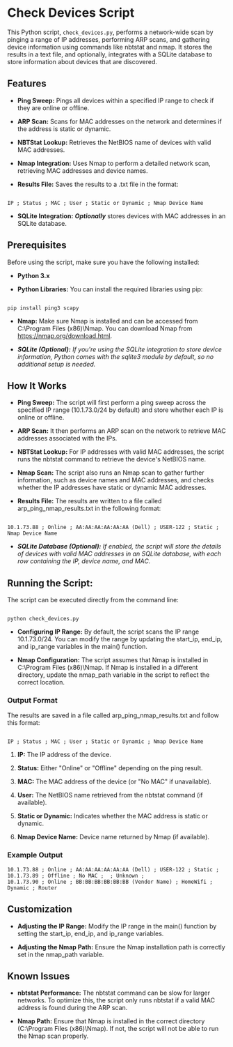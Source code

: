 # **Check Devices Script**

This Python script, `check_devices.py`, performs a network-wide scan by pinging a range of IP addresses, performing ARP scans, and gathering device information using commands like nbtstat and nmap. It stores the results in a text file, and optionally, integrates with a SQLite database to store information about devices that are discovered.

## **Features**
+ **Ping Sweep:** Pings all devices within a specified IP range to check if they are online or offline.

+ **ARP Scan:** Scans for MAC addresses on the network and determines if the address is static or dynamic.

+ **NBTStat Lookup:** Retrieves the NetBIOS name of devices with valid MAC addresses.

+ **Nmap Integration:** Uses Nmap to perform a detailed network scan, retrieving MAC addresses and device names.

+ **Results File:** Saves the results to a .txt file in the format:

```

IP ; Status ; MAC ; User ; Static or Dynamic ; Nmap Device Name

```

+ **SQLite Integration:** _**Optionally**_ stores devices with MAC addresses in an SQLite database.

## **Prerequisites**

Before using the script, make sure you have the following installed:



+ **Python 3.x**

+  **Python Libraries:** You can install the required libraries using pip:

```

pip install ping3 scapy

```

+ **Nmap:** Make sure Nmap is installed and can be accessed from C:\Program Files (x86)\Nmap. You can download Nmap from https://nmap.org/download.html.

+ **_SQLite (Optional):_** _If you're using the SQLite integration to store device information, Python comes with the sqlite3 module by default, so no additional setup is needed._

## **How It Works**

+ **Ping Sweep:** The script will first perform a ping sweep across the specified IP range (10.1.73.0/24 by default) and store whether each IP is online or offline.

+ **ARP Scan:** It then performs an ARP scan on the network to retrieve MAC addresses associated with the IPs.

+ **NBTStat Lookup:** For IP addresses with valid MAC addresses, the script runs the nbtstat command to retrieve the device's NetBIOS name.

+ **Nmap Scan:** The script also runs an Nmap scan to gather further information, such as device names and MAC addresses, and checks whether the IP addresses have static or dynamic MAC addresses.

+ **Results File:** The results are written to a file called arp_ping_nmap_results.txt in the following format:
```

10.1.73.88 ; Online ; AA:AA:AA:AA:AA:AA (Dell) ; USER-122 ; Static ; Nmap Device Name

```
+ **_SQLite Database (Optional):_** _If enabled, the script will store the details of devices with valid MAC addresses in an SQLite database, with each row containing the IP, device name, and MAC._

## Running the Script:

The script can be executed directly from the command line:
```

python check_devices.py

```
+ **Configuring IP Range:** By default, the script scans the IP range 10.1.73.0/24. You can modify the range by updating the start_ip, end_ip, and ip_range variables in the main() function.

+ **Nmap Configuration:** The script assumes that Nmap is installed in C:\Program Files (x86)\Nmap. If Nmap is installed in a different directory, update the nmap_path variable in the script to reflect the correct location.

### Output Format

The results are saved in a file called arp_ping_nmap_results.txt and follow this format:

```

IP ; Status ; MAC ; User ; Static or Dynamic ; Nmap Device Name

```
1. **IP:** The IP address of the device.

2. **Status:** Either "Online" or "Offline" depending on the ping result.

3. **MAC:** The MAC address of the device (or "No MAC" if unavailable).

4. **User:** The NetBIOS name retrieved from the nbtstat command (if available).

5. **Static or Dynamic:** Indicates whether the MAC address is static or dynamic.

6. **Nmap Device Name:** Device name returned by Nmap (if available).

### Example Output

```
10.1.73.88 ; Online ; AA:AA:AA:AA:AA:AA (Dell) ; USER-122 ; Static ; 
10.1.73.89 ; Offline ; No MAC ;  ; Unknown ; 
10.1.73.90 ; Online ; BB:BB:BB:BB:BB:BB (Vendor Name) ; HomeWifi ; Dynamic ; Router
```
## **Customization**

+ **Adjusting the IP Range:** Modify the IP range in the main() function by setting the start_ip, end_ip, and ip_range variables.

+ **Adjusting the Nmap Path:** Ensure the Nmap installation path is correctly set in the nmap_path variable.

## **Known Issues**

+ **nbtstat Performance:** The nbtstat command can be slow for larger networks. To optimize this, the script only runs nbtstat if a valid MAC address is found during the ARP scan.

+ **Nmap Path:** Ensure that Nmap is installed in the correct directory (C:\Program Files (x86)\Nmap). If not, the script will not be able to run the Nmap scan properly.
